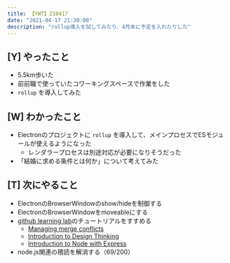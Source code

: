 ```yaml
---
title: 【YWT】210417
date: "2021-04-17 21:30:00"
description: "rollup導入を試してみたり、4月末に予定を入れたりした"
---
```


## [Y] やったこと

- 5.5km歩いた
- 前前職で使っていたコワーキングスペースで作業をした
- `rollup` を導入してみた

## [W] わかったこと

- Electronのプロジェクトに `rollup` を導入して、メインプロセスでESモジュールが使えるようになった
  - レンダラープロセスは別途対応が必要になりそうだった
- 「結婚に求める条件とは何か」について考えてみた

## [T] 次にやること

- ElectronのBrowserWindowのshow/hideを制御する
- ElectronのBrowserWindowをmoveableにする
- [github learning lab](https://lab.github.com/githubtraining)のチュートリアルをすすめる
  - [Managing merge conflicts](https://lab.github.com/githubtraining/managing-merge-conflicts)
  - [Introduction to Design Thinking](https://lab.github.com/githubtraining/introduction-to-design-thinking)
  - [Introduction to Node with Express](https://lab.github.com/everydeveloper/introduction-to-node-with-express)
- node.js関連の積読を解消する（69/200）

<!-- https://twitter.com/camomile_cafe/status/1383406489134501894 -->
